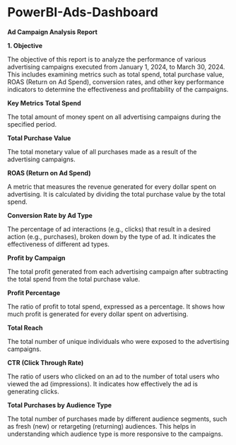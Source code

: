 # PowerBI-Ads-Dashboard

**Ad Campaign Analysis Report**

**1. Objective**

The objective of this report is to analyze the performance of various advertising campaigns executed from January 1, 2024, to March 30, 2024. This includes examining metrics such as total spend, total purchase value, ROAS (Return on Ad Spend), conversion rates, and other key performance indicators to determine the effectiveness and profitability of the campaigns.

**Key Metrics**
**Total Spend**

The total amount of money spent on all advertising campaigns during the specified period.

**Total Purchase Value**

The total monetary value of all purchases made as a result of the advertising campaigns.

**ROAS (Return on Ad Spend)**

 A metric that measures the revenue generated for every dollar spent on advertising. It is calculated by dividing the total purchase value by the total spend.
 
**Conversion Rate by Ad Type**

The percentage of ad interactions (e.g., clicks) that result in a desired action (e.g., purchases), broken down by the type of ad. It indicates the effectiveness of different ad types.

**Profit by Campaign**

 The total profit generated from each advertising campaign after subtracting the total spend from the total purchase value.
 
**Profit Percentage**

 The ratio of profit to total spend, expressed as a percentage. It shows how much profit is generated for every dollar spent on advertising.
 
**Total Reach**

 The total number of unique individuals who were exposed to the advertising campaigns.
 
**CTR (Click Through Rate)**

 The ratio of users who clicked on an ad to the number of total users who viewed the ad (impressions). It indicates how effectively the ad is generating clicks.
 
**Total Purchases by Audience Type**

 The total number of purchases made by different audience segments, such as fresh (new) or retargeting (returning) audiences. This helps in understanding which audience type is more responsive to the campaigns.
